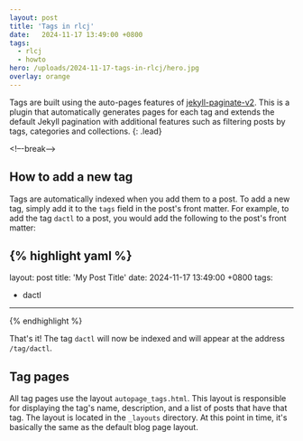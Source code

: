```yaml
---
layout: post
title: 'Tags in rlcj'
date:   2024-11-17 13:49:00 +0800
tags:
  - rlcj
  - howto
hero: /uploads/2024-11-17-tags-in-rlcj/hero.jpg
overlay: orange
---
```


Tags are built using the auto-pages features of [jekyll-paginate-v2](https://github.com/sverrirs/jekyll-paginate-v2/tree/master). This is a plugin that automatically generates pages for each tag and extends the default Jekyll pagination with additional features such as filtering posts by tags, categories and collections.
{: .lead}

<!–-break-–>

## How to add a new tag

Tags are automatically indexed when you add them to a post. To add a new tag, simply add it to the `tags` field in the post's front matter. For example, to add the tag `dactl` to a post, you would add the following to the post's front matter:

{% highlight yaml %}
---
layout: post
title: 'My Post Title'
date: 2024-11-17 13:49:00 +0800
tags:
  - dactl
---
{% endhighlight %}

That's it! The tag `dactl` will now be indexed and will appear at the address `/tag/dactl`.

## Tag pages

All tag pages use the layout `autopage_tags.html`. This layout is responsible for displaying the tag's name, description, and a list of posts that have that tag. The layout is located in the `_layouts` directory. At this point in time, it's basically the same as the default blog page layout.
